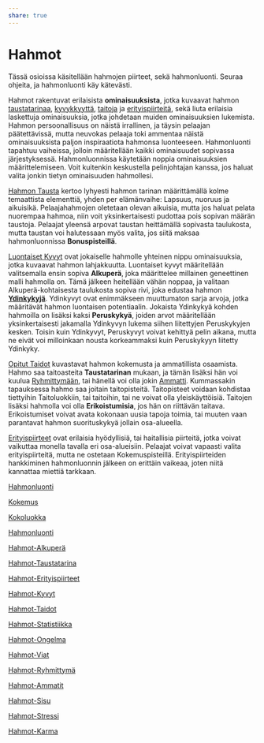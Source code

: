 ```yaml
---
share: true
---
```

# Hahmot
Tässä osioissa käsitellään hahmojen piirteet, sekä hahmonluonti. Seuraa ohjeita, ja hahmonluonti käy kätevästi.

Hahmot rakentuvat erilaisista **ominaisuuksista**, jotka kuvaavat hahmon [taustatarinaa](./Hahmot-Taustatarina.md), [kyvykkyyttä](./Hahmot-Kyvyt.md), [taitoja](./Hahmot-Taidot.md) ja [erityispiirteitä](./Hahmot-Erityispiirteet.md), sekä liuta erilaisia laskettuja ominaisuuksia, jotka johdetaan muiden ominaisuuksien lukemista. Hahmon persoonallisuus on näistä irrallinen, ja täysin pelaajan päätettävissä, mutta neuvokas pelaaja toki ammentaa näistä ominaisuuksista paljon inspiraatiota hahmonsa luonteeseen. Hahmonluonti tapahtuu vaiheissa, jolloin määritellään kaikki ominaisuudet sopivassa järjestyksessä. Hahmonluonnissa käytetään noppia ominaisuuksien määrittelemiseen. Voit kuitenkin keskustella pelinjohtajan kanssa, jos haluat valita jonkin tietyn ominaisuuden hahmollesi.

[Hahmon Tausta](./Hahmot-Taustatarina.md) kertoo lyhyesti hahmon tarinan määrittämällä kolme temaattista elementtiä, yhden per elämänvaihe: Lapsuus, nuoruus ja aikuisikä. Pelaajahahmojen oletetaan olevan aikuisia, mutta jos haluat pelata nuorempaa hahmoa, niin voit yksinkertaisesti pudottaa pois sopivan määrän taustoja. Pelaajat yleensä arpovat taustan heittämällä sopivasta taulukosta, mutta taustan voi halutessaan myös valita, jos siitä maksaa hahmonluonnissa **Bonuspisteillä**.

[Luontaiset Kyvyt](./Hahmot-Kyvyt.md) ovat jokaiselle hahmolle yhteinen nippu ominaisuuksia, jotka kuvaavat hahmon lahjakkuutta. Luontaiset kyvyt määritellään valitsemalla ensin sopiva **Alkuperä**, joka määrittelee millainen geneettinen malli hahmolla on. Tämä jälkeen heitellään vähän noppaa, ja valitaan Alkuperä-kohtaisesta taulukosta sopiva rivi, joka edustaa hahmon **<u>Ydinkykyjä</u>**. Ydinkyvyt ovat enimmäkseen muuttumaton sarja arvoja, jotka määritävät hahmon luontaisen potentiaalin. Jokaista Ydinkykyä kohden hahmoilla on lisäksi kaksi **Peruskykyä**, joiden arvot määritellään yksinkertaisesti jakamalla Ydinkyvyn lukema siihen liitettyjen Peruskykyjen kesken. Toisin kuin Ydinkyvyt, Peruskyvyt voivat kehittyä pelin aikana, mutta ne eivät voi milloinkaan nousta korkeammaksi kuin Peruskykyyn liitetty Ydinkyky.

[Opitut Taidot](./Hahmot-Taidot.md) kuvastavat hahmon kokemusta ja ammatillista osaamista. Hahmo saa taitoasteita **Taustatarinan** mukaan, ja tämän lisäksi hän voi kuulua [Ryhmittymään](./Hahmot-Ryhmittymä.md), tai hänellä voi olla jokin [Ammatti](./Hahmot-Ammatit.md). Kummassakin tapauksessa hahmo saa joitain taitopisteitä. Taitopisteet voidaan kohdistaa tiettyihin Taitoluokkiin, tai taitoihin, tai ne voivat olla yleiskäyttöisiä. Taitojen lisäksi hahmolla voi olla **Erikoistumisia**, jos hän on riittävän taitava. Erikoistumiset voivat avata kokonaan uusia tapoja toimia, tai muuten vaan parantavat hahmon suorituskykyä jollain osa-alueella.

[Erityispiirteet](./Hahmot-Erityispiirteet.md) ovat erilaisia hyödyllisiä, tai haitallisia piirteitä, jotka voivat vaikuttaa monella tavalla eri osa-alueisiin. Pelaajat voivat vapaasti valita erityispiirteitä, mutta ne ostetaan Kokemuspisteillä. Erityispiirteiden hankkiminen hahmonluonnin jälkeen on erittäin vaikeaa, joten niitä kannattaa miettiä tarkkaan.

[Hahmonluonti](./Hahmot-Hahmonluonti.md) 

[Kokemus](./Hahmot-Kokemus.md)

[Kokoluokka](./Hahmot-Kokoluokka.md)

[Hahmonluonti](./Hahmot-Hahmonluonti.md)

[Hahmot-Alkuperä](./Hahmot-Alkuperä.md)

[Hahmot-Taustatarina](./Hahmot-Taustatarina.md)

[Hahmot-Erityispiirteet](./Hahmot-Erityispiirteet.md)

[Hahmot-Kyvyt](./Hahmot-Kyvyt.md)

[Hahmot-Taidot](./Hahmot-Taidot.md)

[Hahmot-Statistiikka](./Hahmot-Statistiikka.md)

[Hahmot-Ongelma](./Hahmot-Ongelma.md)

[Hahmot-Viat](./Hahmot-Viat.md)

[Hahmot-Ryhmittymä](./Hahmot-Ryhmittymä.md)

[Hahmot-Ammatit](./Hahmot-Ammatit.md)

[Hahmot-Sisu](./Hahmot-Sisu.md)

[Hahmot-Stressi](./Hahmot-Stressi.md)

[Hahmot-Karma](./Hahmot-Karma.md)